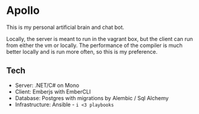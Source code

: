 # Apollo

This is my personal artificial brain and chat bot.

Locally, the server is meant to run in the vagrant box, but the client can run
from either the vm or locally.  The performance of the compiler is much better
locally and is run more often, so this is my preference.


## Tech
- Server: .NET/C# on Mono
- Client: Emberjs with EmberCLI
- Database: Postgres with migrations by Alembic / Sql Alchemy
- Infrastructure: Ansible - `i <3 playbooks`
